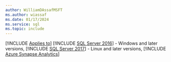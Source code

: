 ```yaml
---
author: WilliamDAssafMSFT
ms.author: wiassaf
ms.date: 01/17/2024
ms.service: sql
ms.topic: include
---
```


[!INCLUDE [Applies to](../applies-md.md)] [!INCLUDE [SQL Server 2016](_ss2016.md)] - Windows and later versions, [!INCLUDE [SQL Server 2017](_ss2017.md)] - Linux and later versions, [!INCLUDE [Azure Synapse Analytics](../../includes/applies-to-version/_asa.md)]
